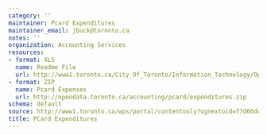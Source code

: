 ```yaml
---
category: ''
maintainer: Pcard Expenditures
maintainer_email: jbuck@toronto.ca
notes: ''
organization: Accounting Services
resources:
- format: XLS
  name: Readme File
  url: http://www1.toronto.ca/City_Of_Toronto/Information_Technology/Open_Data/Data_Sets/Assets/Files/PCard_Expenditures_Readme.xls
- format: ZIP
  name: Pcard Expenses
  url: http://opendata.toronto.ca/accounting/pcard/expenditures.zip
schema: default
source: http://www1.toronto.ca/wps/portal/contentonly?vgnextoid=f7d66dc329171310VgnVCM1000003dd60f89RCRD&vgnextchannel=1a66e03bb8d1e310VgnVCM10000071d60f89RCRD
title: PCard Expenditures
---
```


